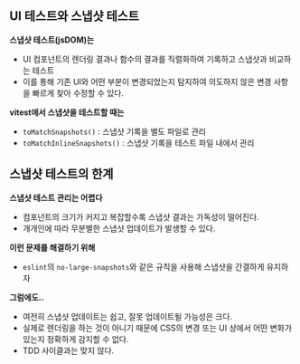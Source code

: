## UI 테스트와 스냅샷 테스트

**스냅샷 테스트(jsDOM)는**

- UI 컴포넌트의 렌더링 결과나 함수의 결과를 직렬화하여 기록하고 스냅샷과 비교하는 테스트
- 이를 통해 기존 UI와 어떤 부분이 변경되었는지 탐지하여 의도하지 않은 변경 사항을 빠르게 찾아 수정할 수 있다.

**vitest에서 스냅샷을 테스트할 때는**

- `toMatchSnapshots()` : 스냅샷 기록을 별도 파일로 관리
- `toMatchInlineSnapshots()` : 스냅샷 기록을 테스트 파일 내에서 관리

## 스냅샷 테스트의 한계

**스냅샷 테스트 관리는 어렵다**

- 컴포넌트의 크기가 커지고 복잡할수록 스냅샷 결과는 가독성이 떨어진다.
- 개개인에 따라 무분별한 스냅샷 업데이트가 발생할 수 있다.

**이런 문제를 해결하기 위해**

- `eslint`의 `no-large-snapshots`와 같은 규칙을 사용해 스냅샷을 간결하게 유지하자

**그럼에도..**

- 여전히 스냅샷 업데이트는 쉽고, 잘못 업데이트될 가능성은 크다.
- 실제로 렌더링을 하는 것이 아니기 때문에 CSS의 변경 또는 UI 상에서 어떤 변화가 있는지 정확하게 감지할 수 없다.
- TDD 사이클과는 맞지 않다.
